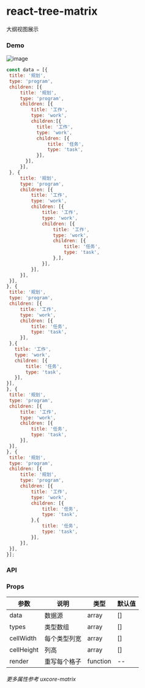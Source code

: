# react-tree-matrix
大纲视图展示
### Demo
 ![image](https://github.com/cs-yang/react-tree-matrix/tree-matrix.png)
 ```js
const data = [{
  title: '规划',
  type: 'program',
  children: [{
      title: '规划',
      type: 'program',
      children: [{
          title: '工作',
          type: 'work',
          children:[{
            title: '工作',
            type: 'work',
            children: [{
                title: '任务',
                type: 'task',
            }],
        }],
      }],
  }, {
      title: '规划',
      type: 'program',
      children: [{
          title: '工作',
          type: 'work',
          children: [{
              title: '工作',
              type: 'work',
              children: [{
                  title: '工作',
                  type: 'work',
                  children: [{
                      title: '任务',
                      type: 'task',
                  },],
              }],
          }],
      }],
  }],
}, {
  title: '规划',
  type: 'program',
  children: [{
      title: '工作',
      type: 'work',
      children: [{
          title: '任务',
          type: 'task',
      }],
  },{
    title: '工作',
    type: 'work',
    children: [{
        title: '任务',
        type: 'task',
    }],
}],
}, {
  title: '规划',
  type: 'program',
  children: [{
      title: '工作',
      type: 'work',
      children: [{
          title: '任务',
          type: 'task',
      }],
  }],
}, {
  title: '规划',
  type: 'program',
  children: [{
      title: '规划',
      type: 'program',
      children: [{
          title: '工作',
          type: 'work',
          children: [{
              title: '任务',
              type: 'task',
          },{
              title: '任务',
              type: 'task',
          }],
      }],
  }],
}];
```
### API
### Props
| 参数 | 说明 | 类型 | 默认值 |
 |--------|----------|------------------------|---------|
 data | 数据源 | array | []
 types | 类型数组 | array | []
 cellWidth | 每个类型列宽 | array | []
 cellHeight | 列高 | array | []
 render | 重写每个格子 | function | -- 
 
 ###### 更多属性参考 uxcore-matrix

